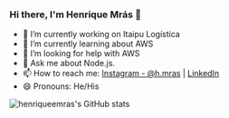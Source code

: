 ### Hi there, I'm Henrique Mrás 👋

- 🔭 I’m currently working on Itaipu Logística
- 🌱 I’m currently learning about AWS
- 🤔 I’m looking for help with AWS
- 💬 Ask me about Node.js.
- 📫 How to reach me: [Instagram - @h.mras](https://www.instagram.com/h.mras/) | [LinkedIn](https://www.linkedin.com/in/henriquemras/)
- 😄 Pronouns: He/His

![henriqueemras's GitHub stats](https://github-readme-stats.vercel.app/api?username=henriqueemras&theme=onedark&&show_icons=true)

